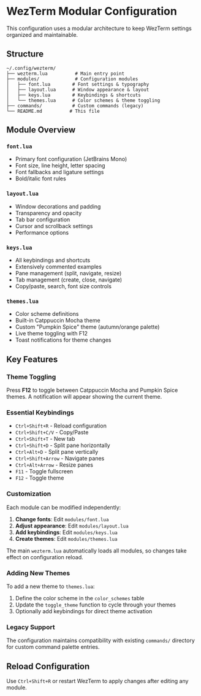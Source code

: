 # WezTerm Modular Configuration

This configuration uses a modular architecture to keep WezTerm settings organized and maintainable.

## Structure

```
~/.config/wezterm/
├── wezterm.lua          # Main entry point
├── modules/             # Configuration modules
│   ├── font.lua        # Font settings & typography
│   ├── layout.lua      # Window appearance & layout
│   ├── keys.lua        # Keybindings & shortcuts
│   └── themes.lua      # Color schemes & theme toggling
├── commands/           # Custom commands (legacy)
└── README.md          # This file
```

## Module Overview

### `font.lua`
- Primary font configuration (JetBrains Mono)
- Font size, line height, letter spacing
- Font fallbacks and ligature settings
- Bold/italic font rules

### `layout.lua` 
- Window decorations and padding
- Transparency and opacity
- Tab bar configuration
- Cursor and scrollback settings
- Performance options

### `keys.lua`
- All keybindings and shortcuts
- Extensively commented examples
- Pane management (split, navigate, resize)
- Tab management (create, close, navigate)
- Copy/paste, search, font size controls

### `themes.lua`
- Color scheme definitions
- Built-in Catppuccin Mocha theme
- Custom "Pumpkin Spice" theme (autumn/orange palette)
- Live theme toggling with F12
- Toast notifications for theme changes

## Key Features

### Theme Toggling
Press **F12** to toggle between Catppuccin Mocha and Pumpkin Spice themes.
A notification will appear showing the current theme.

### Essential Keybindings
- `Ctrl+Shift+R` - Reload configuration
- `Ctrl+Shift+C/V` - Copy/Paste
- `Ctrl+Shift+T` - New tab
- `Ctrl+Shift+D` - Split pane horizontally
- `Ctrl+Alt+D` - Split pane vertically
- `Ctrl+Shift+Arrow` - Navigate panes
- `Ctrl+Alt+Arrow` - Resize panes
- `F11` - Toggle fullscreen
- `F12` - Toggle theme

### Customization

Each module can be modified independently:

1. **Change fonts**: Edit `modules/font.lua`
2. **Adjust appearance**: Edit `modules/layout.lua` 
3. **Add keybindings**: Edit `modules/keys.lua`
4. **Create themes**: Edit `modules/themes.lua`

The main `wezterm.lua` automatically loads all modules, so changes take effect on configuration reload.

### Adding New Themes

To add a new theme to `themes.lua`:

1. Define the color scheme in the `color_schemes` table
2. Update the `toggle_theme` function to cycle through your themes
3. Optionally add keybindings for direct theme activation

### Legacy Support

The configuration maintains compatibility with existing `commands/` directory for custom command palette entries.

## Reload Configuration

Use `Ctrl+Shift+R` or restart WezTerm to apply changes after editing any module.